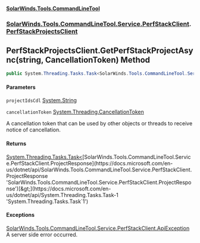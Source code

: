 #### [SolarWinds.Tools.CommandLineTool](index.md 'index')
### [SolarWinds.Tools.CommandLineTool.Service.PerfStackClient](index.md#SolarWinds.Tools.CommandLineTool.Service.PerfStackClient 'SolarWinds.Tools.CommandLineTool.Service.PerfStackClient').[PerfStackProjectsClient](PerfStackProjectsClient.md 'SolarWinds.Tools.CommandLineTool.Service.PerfStackClient.PerfStackProjectsClient')

## PerfStackProjectsClient.GetPerfStackProjectAsync(string, CancellationToken) Method

```csharp
public System.Threading.Tasks.Task<SolarWinds.Tools.CommandLineTool.Service.PerfStackClient.ProjectResponse> GetPerfStackProjectAsync(string projectIdsCdl, System.Threading.CancellationToken cancellationToken);
```
#### Parameters

<a name='SolarWinds.Tools.CommandLineTool.Service.PerfStackClient.PerfStackProjectsClient.GetPerfStackProjectAsync(string,System.Threading.CancellationToken).projectIdsCdl'></a>

`projectIdsCdl` [System.String](https://docs.microsoft.com/en-us/dotnet/api/System.String 'System.String')

<a name='SolarWinds.Tools.CommandLineTool.Service.PerfStackClient.PerfStackProjectsClient.GetPerfStackProjectAsync(string,System.Threading.CancellationToken).cancellationToken'></a>

`cancellationToken` [System.Threading.CancellationToken](https://docs.microsoft.com/en-us/dotnet/api/System.Threading.CancellationToken 'System.Threading.CancellationToken')

A cancellation token that can be used by other objects or threads to receive notice of cancellation.

#### Returns
[System.Threading.Tasks.Task&lt;](https://docs.microsoft.com/en-us/dotnet/api/System.Threading.Tasks.Task-1 'System.Threading.Tasks.Task`1')[SolarWinds.Tools.CommandLineTool.Service.PerfStackClient.ProjectResponse](https://docs.microsoft.com/en-us/dotnet/api/SolarWinds.Tools.CommandLineTool.Service.PerfStackClient.ProjectResponse 'SolarWinds.Tools.CommandLineTool.Service.PerfStackClient.ProjectResponse')[&gt;](https://docs.microsoft.com/en-us/dotnet/api/System.Threading.Tasks.Task-1 'System.Threading.Tasks.Task`1')

#### Exceptions

[SolarWinds.Tools.CommandLineTool.Service.PerfStackClient.ApiException](https://docs.microsoft.com/en-us/dotnet/api/SolarWinds.Tools.CommandLineTool.Service.PerfStackClient.ApiException 'SolarWinds.Tools.CommandLineTool.Service.PerfStackClient.ApiException')  
A server side error occurred.